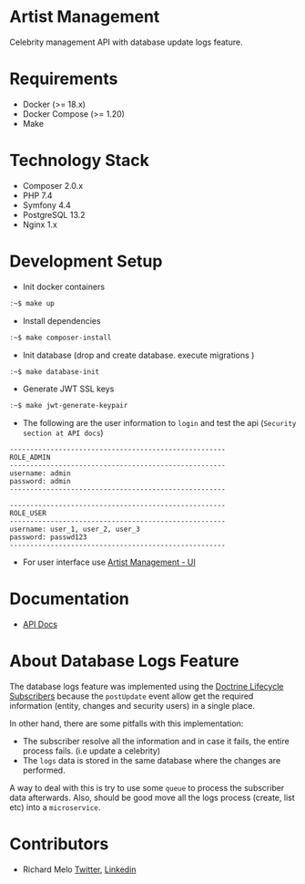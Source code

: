 Artist Management
=================
Celebrity management API with database update logs feature.

Requirements
============
- Docker (>= 18.x)
- Docker Compose (>= 1.20)
- Make

Technology Stack
================
- Composer 2.0.x
- PHP 7.4
- Symfony 4.4
- PostgreSQL 13.2
- Nginx 1.x

Development Setup
=================
- Init docker containers
```sh
:~$ make up
```
- Install dependencies
```sh
:~$ make composer-install
```
- Init database (drop and create database. execute migrations )
```sh
:~$ make database-init
```
- Generate JWT SSL keys
```sh
:~$ make jwt-generate-keypair
```
- The following are the user information to `login` and test the api (`Security section at API docs`)
```
-----------------------------------------------------
ROLE_ADMIN
-----------------------------------------------------
username: admin
password: admin
-----------------------------------------------------

-----------------------------------------------------
ROLE_USER
-----------------------------------------------------
username: user_1, user_2, user_3
password: passwd123
-----------------------------------------------------
```
- For user interface use [Artist Management - UI](https://github.com/allucardster/artist-management-ui)

Documentation
=============
- [API Docs](https://documenter.getpostman.com/view/5093068/TzRShTC2)

About Database Logs Feature
===========================
The database logs feature was implemented using the [Doctrine Lifecycle Subscribers](https://symfony.com/doc/current/doctrine/events.html#doctrine-lifecycle-subscribers) because the `postUpdate` event allow get the required information (entity, changes and security users) in a single place.

In other hand, there are some pitfalls with this implementation:
- The subscriber resolve all the information and in case it fails, the entire process fails. (i.e update a celebrity)
- The `logs` data is stored in the same database where the changes are performed.

A way to deal with this is try to use some `queue` to process the subscriber data afterwards. Also, should be good move all the logs process (create, list etc) into a `microservice`.

Contributors
============
- Richard Melo [Twitter](https://twitter.com/allucardster), [Linkedin](https://www.linkedin.com/in/richardmelo)